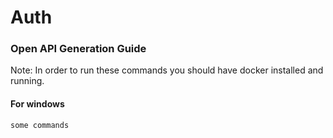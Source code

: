 # Auth

### Open API Generation Guide

Note: In order to run these commands you should have docker installed and running.

#### For windows

```
some commands
```


